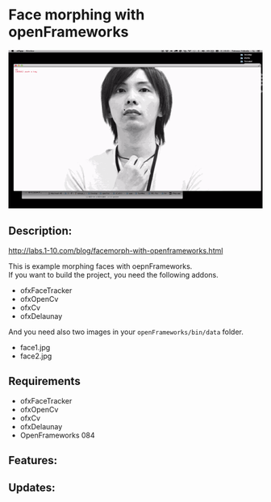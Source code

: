 # Face morphing with openFrameworks


![thumbnail.gif](thumbnail.gif)


Description:
--------

http://labs.1-10.com/blog/facemorph-with-openframeworks.html

This is example morphing faces with oepnFrameworks.  
If you want to build the project, you need the following addons.

+ ofxFaceTracker
+ ofxOpenCv
+ ofxCv
+ ofxDelaunay

And you need also two images in your `openFrameworks/bin/data` folder.

+ face1.jpg
+ face2.jpg

Requirements
--------
+ ofxFaceTracker
+ ofxOpenCv
+ ofxCv
+ ofxDelaunay
+ OpenFrameworks 084

Features:
--------

Updates:
--------
